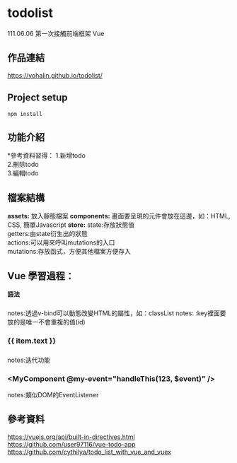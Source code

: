 # todolist
111.06.06 第一次接觸前端框架 Vue

## 作品連結
https://yohalin.github.io/todolist/

## Project setup
```
npm install
```
## 功能介紹
*參考資料習得：
1.新增todo<br>
2.刪除todo<br>
3.編輯todo<br>

## 檔案結構
**assets:**
放入靜態檔案
**components:**
畫面要呈現的元件會放在這邊，如：HTML, CSS, 簡單Javascript
**store:**
state:存放狀態值<br>
getters:由state衍生出的狀態<br>
actions:可以用來呼叫mutations的入口<br>
mutations:存放函式，方便其他檔案方便存入<br>

## Vue 學習過程：
**語法**
### <div v-bind:id="dynamicId">
notes:透過v-bind可以動態改變HTML的屬性，如：classList
notes: :key裡面要放的是唯一不會重複的值(id)

### <div v-for="item in items">
###   {{ item.text }}
### </div>
notes:迭代功能

### <MyComponent @my-event="handleThis(123, $event)" />
notes:類似DOM的EventListener

## 參考資料
https://vuejs.org/api/built-in-directives.html<br>
https://github.com/user97116/vue-todo-app<br>
https://github.com/cythilya/todo_list_with_vue_and_vuex<br>
